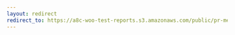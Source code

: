 ```yaml
---
layout: redirect
redirect_to: https://a8c-woo-test-reports.s3.amazonaws.com/public/pr-merge/43687/api/index.html
---
```

